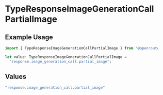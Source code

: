 # TypeResponseImageGenerationCallPartialImage

## Example Usage

```typescript
import { TypeResponseImageGenerationCallPartialImage } from "@openrouter/sdk/models";

let value: TypeResponseImageGenerationCallPartialImage =
  "response.image_generation_call.partial_image";
```

## Values

```typescript
"response.image_generation_call.partial_image"
```